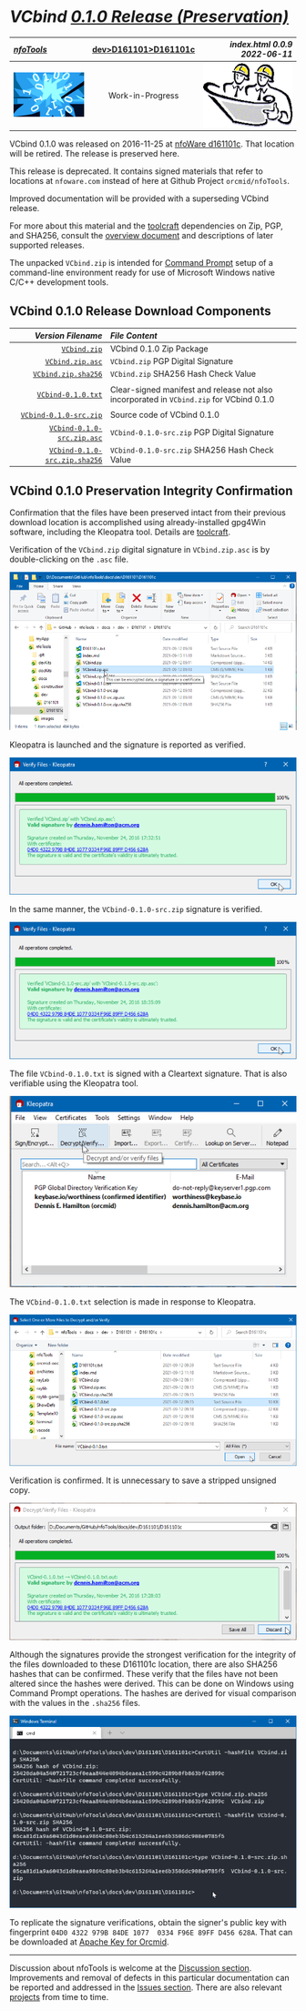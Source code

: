 <!-- index.md 0.0.9                 UTF-8                          2022-06-11
     ----1----|----2----|----3----|----4----|----5----|----6----|----7----|--*

                     VCBIND 0.1.0 RELEASE (PRESERVATION)
     -->

# ***VCbind** [0.1.0 Release (Preservation)](.)*

| ***[nfoTools](../../../)*** | [dev](../../)[>D161101](../)[>D161101c](.) | ***index.html 0.0.9 2022-06-11*** |
| :--                |       :-:          | --: |
| ![nfotools](../../../images/nfoWorks-2014-06-02-1702-LogoSmall.png) | Work-in-Progress | ![Hard Hat Area](../../../images/hardhat-logo.gif) |

VCbind 0.1.0 was released on 2016-11-25 at
[nfoWare d161101c](https://nfoware.com/dev/2016/11/d161101c.htm).  That
location will be retired.  The release is preserved here.

This release is deprecated. It contains signed materials that refer to
locations at `nfoware.com` instead of here at Github Project
`orcmid/nfoTools`.

Improved documentation will be provided with a superseding VCbind release.

For more about this material and the [toolcraft](../../../tools/) dependencies
on Zip, PGP, and SHA256, consult the [overview document](../) and descriptions
of later supported releases.

The unpacked `VCbind.zip` is intended for
[Command Prompt](../../../tools/T060501/) setup of a command-line environment
ready for use of Microsoft Windows native C/C++ development tools.

## VCbind 0.1.0 Release Download Components

| ***Version Filename*** | ***File Content*** |
|         --:            | :--                |
| [`VCbind.zip`](VCbind.zip) | VCbind 0.1.0 Zip Package |
| [`VCbind.zip.asc`](VCbind.zip.asc) | `VCbind.zip` PGP Digital Signature |
| [`VCbind.zip.sha256`](VCbind.zip.sha256) | `VCbind.zip` SHA256 Hash Check Value |
|                                        |                                |
| [`VCbind-0.1.0.txt`](VCbind-0.1.0.txt) | Clear-signed manifest and release not also incorporated in `VCbind.zip` for VCbind 0.1.0 |
|                                        |                                |
| [`VCbind-0.1.0-src.zip`](VCbind-0.1.0-src.zip) | Source code of VCbind 0.1.0 |
| [`VCbind-0.1.0-src.zip.asc`](VCbind-0.1.0-src.zip.asc) | `VCbind-0.1.0-src.zip` PGP Digital Signature |
| [`VCbind-0.1.0-src.zip.sha256`](VCbind-0.1.0-src.zip.sha256) | `VCbind-0.1.0-src.zip` SHA256 Hash Check Value |

## VCbind 0.1.0 Preservation Integrity Confirmation

Confirmation that the files have been preserved intact from their previous
download location is accomplished using already-installed gpg4Win software,
including the Kleopatra tool. Details are [toolcraft](../../../tools/).

Verification of the `VCbind.zip` digital signature in `VCbind.zip.asc` is
by double-clicking on the `.asc` file.

![Clicking VCbind.zip.asc](D161101c1-Explorer.png)

Kleopatra is launched and the signature is reported as verified.

![VCbind.zip Signature verification](D161101c2-VCbind.zip.asc-Kleopatra.png)

In the same manner, the `VCbind-0.1.0-src.zip` signature is verified.

![VCbind-0.1.0-src.zip Signature verification](D161101c3-VCbind-src.zip.asc-Kleopatra.png)

The file `VCbind-0.1.0.txt` is signed with a Cleartext
signature.  That is also verifiable using the Kleopatra tool.

![Kleopatra Verification Option](D161101c4-Kleopatra-VerifyOption.png)

The `VCbind-0.1.0.txt` selection is made in response to Kleopatra.

![Kleopatra VCbind 0.1.0 selection](D161101c5-Kleopatra-Select-VCbind-0.1.0.txt.png)

Verification is confirmed.  It is unnecessary to save a stripped unsigned
copy.

![VCbind-0.1.0.txt Verification](D161101c6-Kleopatra-Verification.png)

Although the signatures provide the strongest verification for the integrity
of the files downloaded to these D161101c location, there are also SHA256
hashes that can be confirmed.  These verify that the files have not been
altered since the hashes were derived.  This can be done on Windows using
Command Prompt operations.  The hashes are derived for visual comparison with
the values in the `.sha256` files.

![Hash Checks](D161101c7-HashChecks.png)

To replicate the signature verifications, obtain the signer's public key with
fingerprint `04D0 4322 979B 84DE 1077  0334 F96E 89FF D456 628A`.  That can
be downloaded at [Apache Key for Orcmid](http://people.apache.org/keys/committer/orcmid.asc).

----

Discussion about nfoTools is welcome at the
[Discussion section](https://github.com/orcmid/nfoTools/discussions).
Improvements and removal of defects in this particular documentation can be
reported and addressed in the
[Issues section](https://github.com/orcmid/nfoTools/issues).  There are also
relevant [projects](https://github.com/orcmid/nfoTools/projects?type=classic)
from time to time.

<!-- ----1----|----2----|----3----|----4----|----5----|----6----|----7----|--*

     0.0.9 2022-06-11T21:10Z Adjust Top Banner to correct standard, touch-ups
     0.0.8 2021-09-20T22:34Z Add Top Banner
     0.0.7 2021-09-17T20:06Z Add Discussion invitation
     0.0.6 2021-09-14T00:48Z Touch-ups
     0.0.5 2021-09-14T00:16Z Demonstrate verifications
     0.0.4 2021-09-13T11:18Z Touch-ups on intended usage
     0.0.3 2021-09-13T17:37Z Link to release files and account for deprecation
     0.0.2 2021-09-12T16:35Z Create nfoTools placeholder for customization
     0.0.1 2016-11-30T00:07Z Provide Version and Manifest materials
     0.0.0 2016-11-13T02:06Z Create Initial Placeholder (nfoWare.com)

             *** end of docs/dev/D161101/D161101c/index.md ***
     -->
